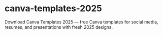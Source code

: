 # canva-templates-2025
Download Canva Templates 2025 — free Canva templates for social media, resumes, and presentations with fresh 2025 designs.

